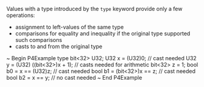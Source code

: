 Values with a type introduced by the `type` keyword provide only a few
operations:

  - assignment to left-values of the same type
  - comparisons for equality and inequality if the original type
    supported such comparisons
  - casts to and from the original type

\~ Begin P4Example type bit\<32\> U32; U32 x = (U32)0; // cast needed
U32 y = (U32) ((bit\<32\>)x + 1); // casts needed for arithmetic
bit\<32\> z = 1; bool b0 = x == (U32)z; // cast needed bool b1 =
(bit\<32\>)x == z; // cast needed bool b2 = x == y; // no cast needed \~
End P4Example
